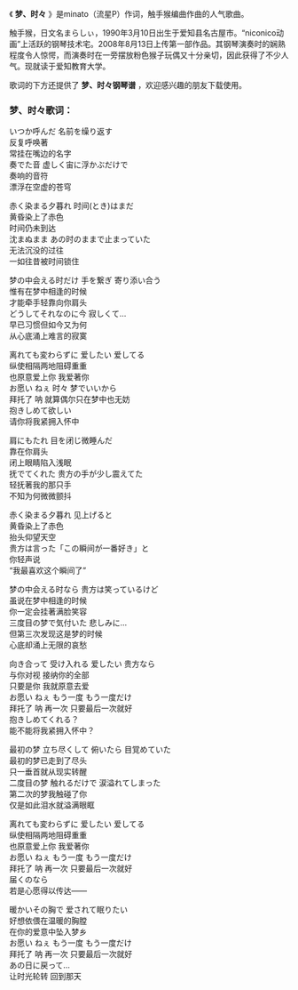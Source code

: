 

《 **梦、时々** 》是minato（流星P）作词，触手猴编曲作曲的人气歌曲。  
  
触手猴，日文名まらしぃ，1990年3月10日出生于爱知县名古屋市。“niconico动画”上活跃的钢琴技术宅。2008年8月13日上传第一部作品。其钢琴演奏时的娴熟程度令人惊愕，而演奏时在一旁摆放粉色猴子玩偶又十分亲切，因此获得了不少人气。现就读于爱知教育大学。  
  
歌词的下方还提供了 **梦、时々钢琴谱** ，欢迎感兴趣的朋友下载使用。

### 梦、时々歌词：

いつか呼んだ 名前を缲り返す  
反复呼唤著  
常挂在嘴边的名字  
奏でた音 虚しく宙に浮かぶだけで  
奏响的音符  
漂浮在空虚的苍穹

赤く染まる夕暮れ 时间(とき)はまだ  
黄昏染上了赤色  
时间仍未到达  
沈まぬまま あの时のままで止まっていた  
无法沉没的过往  
一如往昔被时间锁住

梦の中会える时だけ 手を繋ぎ 寄り添い合う  
惟有在梦中相逢的时候  
才能牵手轻靠向你肩头  
どうしてそれなのに今 寂しくて…  
早已习惯但如今又为何  
从心底涌上难言的寂寞

离れても変わらずに 爱したい 爱してる  
纵使相隔两地阻碍重重  
也原意爱上你 我爱著你  
お愿い ねぇ 时々 梦でいいから  
拜托了 呐 就算偶尔只在梦中也无妨  
抱きしめて欲しい  
请你将我紧拥入怀中

肩にもたれ 目を闭じ微睡んだ  
靠在你肩头  
闭上眼睛陷入浅眠  
抚でてくれた 贵方の手が少し震えてた  
轻抚著我的那只手  
不知为何微微颤抖

赤く染まる夕暮れ 见上げると  
黄昏染上了赤色  
抬头仰望天空  
贵方は言った「この瞬间が一番好き」と  
你轻声说  
“我最喜欢这个瞬间了”

梦の中会える时なら 贵方は笑っているけど  
虽说在梦中相逢的时候  
你一定会挂著满脸笑容  
三度目の梦で気付いた 悲しみに…  
但第三次发现这是梦的时候  
心底却涌上无限的哀愁

向き合って 受け入れる 爱したい 贵方なら  
与你对视 接纳你的全部  
只要是你 我就原意去爱  
お愿い ねぇ もう一度 もう一度だけ  
拜托了 呐 再一次 只要最后一次就好  
抱きしめてくれる？  
能不能将我紧拥入怀中？

最初の梦 立ち尽くして 俯いたら 目覚めていた  
最初的梦已走到了尽头  
只一垂首就从现实转醒  
二度目の梦 触れるだけで 涙溢れてしまった  
第二次的梦我触碰了你  
仅是如此泪水就溢满眼眶

离れても変わらずに 爱したい 爱してる  
纵使相隔两地阻碍重重  
也原意爱上你 我爱著你  
お愿い ねぇ もう一度 もう一度だけ  
拜托了 呐 再一次 只要最后一次就好  
届くのなら  
若是心愿得以传达——

暖かいその胸で 爱されて眠りたい  
好想依偎在温暖的胸膛  
在你的爱意中坠入梦乡  
お愿い ねぇ もう一度 もう一度だけ  
拜托了 呐 再一次 只要最后一次就好  
あの日に戻って…  
让时光轮转 回到那天

